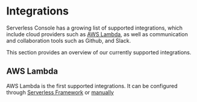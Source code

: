 <!--
title: AWS Lambda 
menuText: Integrations
description: Compatible Serverless Console Platform
menuOrder: 3
-->

# Integrations
Serverless Console has a growing list of supported integrations,
which include cloud providers such as [AWS Lambda](./aws/), as well as
communication and collaboration tools such as Github, and Slack.

This section provides an overview of our currently supported integrations.

## AWS Lambda
AWS Lambda is the first supported integrations. It can be configured
through [Serverless Framework](../index.md) or [manually](./aws/index.md#configuring-the-serverles-console-extension)
